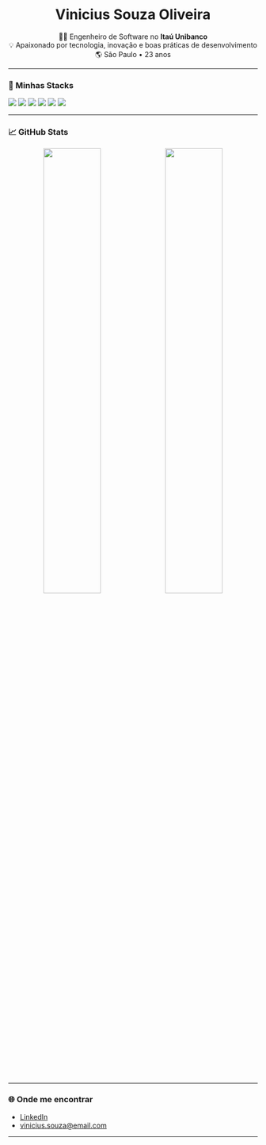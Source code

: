 <h1 align="center">Vinicius Souza Oliveira</h1>

<p align="center">
  👨‍💻 Engenheiro de Software no <strong>Itaú Unibanco</strong><br>
  💡 Apaixonado por tecnologia, inovação e boas práticas de desenvolvimento<br>
  🌎 São Paulo • 23 anos
</p>

---

### 🧰 Minhas Stacks

<p align="left">
  <img src="https://img.shields.io/badge/-Angular-DD0031?logo=angular&logoColor=fff&style=for-the-badge" />
  <img src="https://img.shields.io/badge/-Java-007396?logo=java&logoColor=fff&style=for-the-badge" />
  <img src="https://img.shields.io/badge/-Python-3776AB?logo=python&logoColor=fff&style=for-the-badge" />
  <img src="https://img.shields.io/badge/-SQL-4479A1?logo=postgresql&logoColor=fff&style=for-the-badge" />
  <img src="https://img.shields.io/badge/-AWS-232F3E?logo=amazonaws&logoColor=fff&style=for-the-badge" />
  <img src="https://img.shields.io/badge/-Terraform-623CE4?logo=terraform&logoColor=fff&style=for-the-badge" />
</p>

---

### 📈 GitHub Stats

<p align="center">
  <img width="48%" src="https://github-readme-stats.vercel.app/api?username=vinisouzaoliveira&show_icons=true&theme=github_dark&hide_title=true" />
  <img width="48%" src="https://github-readme-streak-stats.herokuapp.com?user=vinisouzaoliveira&theme=github-dark&hide_border=true" />
</p>

---

### 🌐 Onde me encontrar

- [LinkedIn](https://www.linkedin.com/in/seu-linkedin)  
- vinicius.souza@email.com

---
